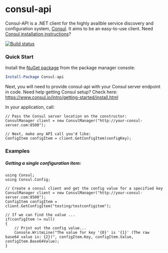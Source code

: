 consul-api
==========

Consul-API is a .NET client for the highly availble service discovery and configuration system, [Consul](https://www.consul.io/).  It aims to be an easy-to-use client. Need [Consul installation instructions](https://www.consul.io/intro/getting-started/install.html)?

[![Build status](https://ci.appveyor.com/api/projects/status/b6l1hfiknqjxogrf?svg=true)](https://ci.appveyor.com/project/danesparza/consul-api)

### Quick Start

Install the [NuGet package](https://www.nuget.org/packages/Consul-api/) from the package manager console:

```powershell
Install-Package Consul-api
```
Next, you will need to provide consul-api with your Consul server endpoint in code.  Need help getting Consul setup?  Check here: https://www.consul.io/intro/getting-started/install.html

In your application, call:

```CSharp
// Pass the Consul server location on the constructor:
ConsulManager client = new ConsulManager("http://your-consul-server.com:8500");

// Next, make any API call you'd like:
ConfigItem configItem = client.GetConfigItem(configKey);
```

### Examples

##### Getting a single configuration item:

```CSharp
using Consul;
using Consul.Config;

// Create a consul client and get the config value for a specified key
ConsulManager client = new ConsulManager("http://your-consul-server.com:8500");
ConfigItem configItem = client.GetConfigItem("testing/testconfigitem");

// If we can find the value ... 
if(configItem != null)
{
    // Print out the config value...
    Console.WriteLine("The value for key '{0}' is '{1}' (The raw base64 value is: {2})", configItem.Key, configItem.Value, configItem.Base64Value);
}

```

